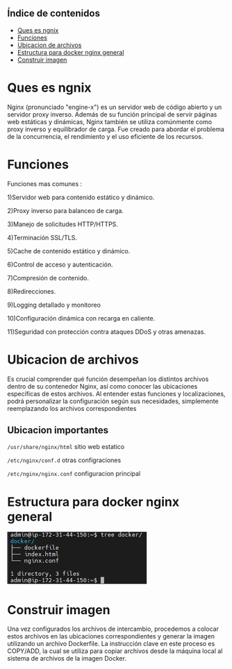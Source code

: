 ## Índice de contenidos
* [Ques es ngnix](#item1)
* [Funciones](#item2)
* [Ubicacion de archivos](#item3)
* [Estructura para docker nginx  general](#item4)
* [Construir imagen](#item5)

<a name="item1"></a>
# Ques es ngnix

Nginx (pronunciado "engine-x") es un servidor web de código abierto y un servidor proxy inverso. Además de su función principal de servir páginas web estáticas y dinámicas, Nginx también se utiliza comúnmente como proxy inverso y equilibrador de carga. Fue creado para abordar el problema de la concurrencia, el rendimiento y el uso eficiente de los recursos.

<a name="item2"></a>
# Funciones

Funciones mas comunes :

1)Servidor web para contenido estático y dinámico.

2)Proxy inverso para balanceo de carga.

3)Manejo de solicitudes HTTP/HTTPS.

4)Terminación SSL/TLS.

5)Cache de contenido estático y dinámico.

6)Control de acceso y autenticación.

7)Compresión de contenido.

8)Redirecciones.

9)Logging detallado y monitoreo

10)Configuración dinámica con recarga en caliente.

11)Seguridad con protección contra ataques DDoS y otras amenazas.

<a name="item3"></a>
# Ubicacion de archivos

Es crucial comprender qué función desempeñan los distintos archivos dentro de su contenedor Nginx, así como conocer las ubicaciones específicas de estos archivos. Al entender estas funciones y localizaciones, podrá personalizar la configuración según sus necesidades, simplemente reemplazando los archivos correspondientes

## Ubicacion importantes

`/usr/share/nginx/html` sitio web estatico

`/etc/nginx/conf.d` otras configraciones

`/etc/nginx/nginx.conf` configuracion principal

<a name="item4"></a>
# Estructura para docker nginx  general

![Diagrama](https://github.com/Andherson333333/Docker/blob/main/Ngnix/imagenes/nginix.JPG)

# Construir imagen

Una vez configurados los archivos de intercambio, procedemos a colocar estos archivos en las ubicaciones correspondientes y generar la imagen utilizando un archivo Dockerfile. La instrucción clave en este proceso es COPY/ADD, la cual se utiliza para copiar archivos desde la máquina local al sistema de archivos de la imagen Docker.












